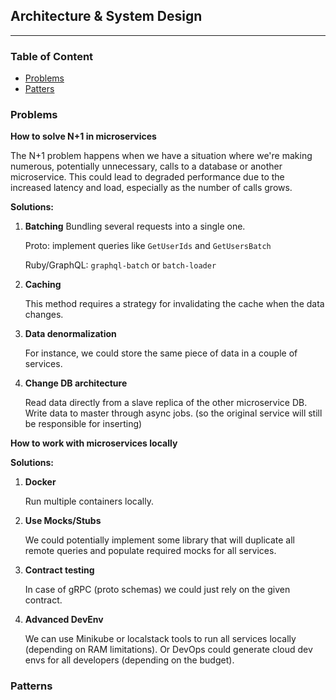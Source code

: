 ## Architecture & System Design

***

### Table of Content
  - [Problems](#problems)
  - [Patters](#patterns)



### <a id="problems"></a> Problems


**How to solve N+1 in microservices**

The N+1 problem happens when we have a situation where we're making numerous, potentially unnecessary, calls to a database or another microservice. This could lead to degraded performance due to the increased latency and load, especially as the number of calls grows.

**Solutions:**

1. **Batching**
    Bundling several requests into a single one.

    Proto: implement queries like `GetUserIds` and `GetUsersBatch`

    Ruby/GraphQL: `graphql-batch` or `batch-loader`


2. **Caching**

    This method requires a strategy for invalidating the cache when the data changes.

3. **Data denormalization**

    For instance, we could store the same piece of data in a couple of services.

4. **Change DB architecture**

    Read data directly from a slave replica of the other microservice DB.
    Write data to master through async jobs. (so the original service will still be responsible for inserting)


**How to work with microservices locally**

**Solutions:**

1. **Docker**

    Run multiple containers locally.

2. **Use Mocks/Stubs**

    We could potentially implement some library that will duplicate all remote queries and populate required mocks for all services.

3. **Contract testing**

    In case of gRPC (proto schemas) we could just rely on the given contract.

4. **Advanced DevEnv**

    We can use Minikube or localstack tools to run all services locally (depending on RAM limitations). Or DevOps could generate cloud dev envs for all developers (depending on the budget).


### <a id="patterns"></a> Patterns